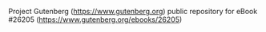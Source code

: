 Project Gutenberg (https://www.gutenberg.org) public repository for eBook #26205 (https://www.gutenberg.org/ebooks/26205)
